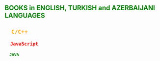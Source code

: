 <span style = "color: green">BOOKS in ENGLISH, TURKISH and AZERBAIJANI LANGUAGES </span>
---
<span> <code style = "color: orange;"> <b> C/C++ <b> </span> <br>
<code style = "color: red;"> <b> JavaScript <b> <br>
<code style = "color: green;"> <b> JAVA <b> <br>
---
